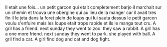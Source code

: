 Il etait une fois...
un petit garcon qui etait completement barjo
il marchait sur un chemin et trouva une obergine qui au lieu de la manger car il avait tres fin 
il le jeta dans la foret plein de loups qui lui sauta dessus
le petit garcon voulu s'enfuire mais les loups etait trops rapide et ils le manga tout cru.
A gril has a friend.
next sunday they went to zoo.
they saw a rabbit.
A gril has a one more friend.
next sunday they went to park.
she played with ball.
A gril find a cat.
A girl find dog and cat and dog fight.